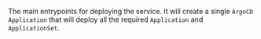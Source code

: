The main entrypoints for deploying the service. It will create a single
`ArgoCD` `Application` that will deploy all the required `Application` and `ApplicationSet`.
